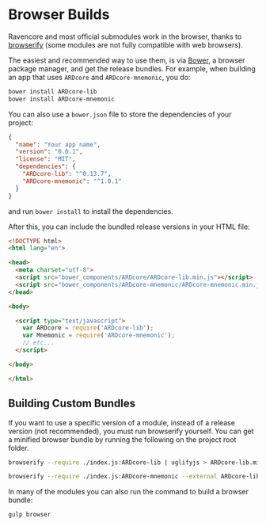 # Browser Builds
Ravencore and most official submodules work in the browser, thanks to [browserify](http://browserify.org/) (some modules are not fully compatible with web browsers).

The easiest and recommended way to use them, is via [Bower](http://bower.io/), a browser package manager, and get the release bundles. For example, when building an app that uses `ARDcore` and `ARDcore-mnemonic`, you do:

```sh
bower install ARDcore-lib
bower install ARDcore-mnemonic
```

You can also use a `bower.json` file to store the dependencies of your project:

```json
{
  "name": "Your app name",
  "version": "0.0.1",
  "license": "MIT",
  "dependencies": {
    "ARDcore-lib": "^0.13.7",
    "ARDcore-mnemonic": "^1.0.1"
  }
}
```

and run `bower install` to install the dependencies.

After this, you can include the bundled release versions in your HTML file:

```html
<!DOCTYPE html>
<html lang="en">

<head>
  <meta charset="utf-8">
  <script src="bower_components/ARDcore/ARDcore-lib.min.js"></script>
  <script src="bower_components/ARDcore-mnemonic/ARDcore-mnemonic.min.js"></script>
</head>

<body>

  <script type="text/javascript">
    var ARDcore = require('ARDcore-lib');
    var Mnemonic = require('ARDcore-mnemonic');
    // etc...
  </script>

</body>

</html>
```

## Building Custom Bundles
If you want to use a specific version of a module, instead of a release version (not recommended), you must run browserify yourself.  You can get a minified browser bundle by running the following on the project root folder.

```sh
browserify --require ./index.js:ARDcore-lib | uglifyjs > ARDcore-lib.min.js
```

```sh
browserify --require ./index.js:ARDcore-mnemonic --external ARDcore-lib | uglifyjs > ARDcore-mnemonic.min.js
```

In many of the modules you can also run the command to build a browser bundle:
```sh
gulp browser
```
